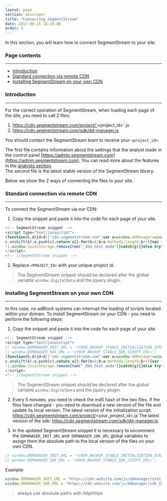 ```yaml
---
layout: page
section: developer
title: "Connecting SegmentStream"
date: 2017-09-15 18:15:00
order: 3
---
```


In this section, you will learn how to connect SegmentStream to your site.

### Page contents
------
<ul class="page-navigation">
  <li><a href="#0">Introduction</a></li>
  <li><a href="#1">Standard connection via remote CDN</a></li>
  <li><a href="#2">Installing SegmentStream on your own CDN</a></li>
</ul>

### <a name="0"></a>Introduction
------
For the correct operation of SegmentStream, when loading each page of the site, you need to call 2 files:
 1. https://cdn.segmentstream.com/project/`<project_id>`.js
 2. https://cdn.segmentstream.com/sdk/dd-manager.js

You should contact the SegmentStream team to receive your `<project_id>`.

The first file contains information about the settings that the analyst made in the control panel [https://admin.segmentstream.com](https://admin.segmentstream.com). You can read more about the features in the [analysts section](/for-analyst/index).<br/>
The second file is the latest stable version of the SegmentStream library.

Below we show the 2 ways of connecting the files to your site.

### <a name="1"></a>Standard connection via remote CDN
------
To connect the SegmentStream via our CDN:

1. Copy the snippet and paste it into the code for each page of your site.
```JavaScript
<!-- SegmentStream snippet -->
<script type="text/javascript">
(function(h,d){d=d||"cdn.segmentstream.com";var a=window.ddManager=window.ddManager||[];window.ddListener=window.ddListener||[];var b=window.digitalData=window.digitalData||{};b.events=b.events||[];b.changes=b.changes||[];if(!a.initialize)if(a.invoked)window.console&&console.error&&console.error("SegmentStream snippet included twice.");else{a.invoked=!0;a.methods="initialize addIntegration persist unpersist on once off setConsent".split(" ");a.factory=function(k){return function(){var c=Array.prototype.slice.call(arguments);
c.unshift(k);a.push(c);return a}};for(b=0;b<a.methods.length;b++){var f=a.methods[b];a[f]=a.factory(f)}a.load=function(a){var c=document.createElement("script");c.type="text/javascript";c.charset="utf-8";c.async=!0;c.src=a;a=document.getElementsByTagName("script")[0];a.parentNode.insertBefore(c,a)};a.loadProject=function(b){var c=window.location.search;if(0<=c.indexOf("ddm_test_mode=1"))try{var e=!0;window.localStorage.setItem("_ddm_test_mode","1")}catch(g){}else if(0<=c.indexOf("ddm_test_mode=0"))try{e=
!1,window.localStorage.removeItem("_ddm_test_mode")}catch(g){}else try{e="1"===window.localStorage.getItem("_ddm_test_mode")}catch(g){}e?a.load(window.DDMANAGER_TESTMODE_INIT_URL||"https://api.segmentstream.com/v1/ddm-initialization/"+b+".js"):a.load(window.DDMANAGER_INIT_URL||"https://"+d+"/project/"+b+".js")};a.CDN_DOMAIN=d;a.SNIPPET_VERSION="1.0.11";a.loadProject(h)}})("<PROJECT_ID>");
</script>
<!-- //SegmentStream snippet -->
```

2. Replace `<PROJECT_ID>` with your unique project id.

>The SegmentStream snippet should be declared after the global variable `window.digitalData` and the jquery plugin.

### <a name="2"></a>Installing SegmentStream on your own CDN
------
In this case, no adBlock systems can interrupt the loading of scripts located within your domain.
To install SegmentStream on your CDN - you need to perform the following steps:

1. Copy the snippet and paste it into the code for each page of your site.
```JavaScript
<!-- SegmentStream snippet -->
<script type="text/javascript">
// window.DDMANAGER_INIT_URL = '<YOUR_BACKUP_STABLE_INITIALIZATION_SCRIPT_URL>';
// window.DDMANAGER_SDK_URL = '<YOUR_BACKUP_STABLE_SDK_SCRIPT_URL>';
(function(h,d){d=d||"cdn.segmentstream.com";var a=window.ddManager=window.ddManager||[];window.ddListener=window.ddListener||[];var b=window.digitalData=window.digitalData||{};b.events=b.events||[];b.changes=b.changes||[];if(!a.initialize)if(a.invoked)window.console&&console.error&&console.error("SegmentStream snippet included twice.");else{a.invoked=!0;a.methods="initialize addIntegration persist unpersist on once off setConsent".split(" ");a.factory=function(k){return function(){var c=Array.prototype.slice.call(arguments);
c.unshift(k);a.push(c);return a}};for(b=0;b<a.methods.length;b++){var f=a.methods[b];a[f]=a.factory(f)}a.load=function(a){var c=document.createElement("script");c.type="text/javascript";c.charset="utf-8";c.async=!0;c.src=a;a=document.getElementsByTagName("script")[0];a.parentNode.insertBefore(c,a)};a.loadProject=function(b){var c=window.location.search;if(0<=c.indexOf("ddm_test_mode=1"))try{var e=!0;window.localStorage.setItem("_ddm_test_mode","1")}catch(g){}else if(0<=c.indexOf("ddm_test_mode=0"))try{e=
!1,window.localStorage.removeItem("_ddm_test_mode")}catch(g){}else try{e="1"===window.localStorage.getItem("_ddm_test_mode")}catch(g){}e?a.load(window.DDMANAGER_TESTMODE_INIT_URL||"https://api.segmentstream.com/v1/ddm-initialization/"+b+".js"):a.load(window.DDMANAGER_INIT_URL||"https://"+d+"/project/"+b+".js")};a.CDN_DOMAIN=d;a.SNIPPET_VERSION="1.0.11";a.loadProject(h)}})("<PROJECT_ID>","<CDN_DOMAIN>");
</script>
<!-- //SegmentStream snippet -->
```
>The SegmentStream snippet should be declared after the global variable `window.digitalData` and the jquery plugin.

2. Every 5 minutes, you need to check the md5 hash of the two files. If the files have changed - you need to download a new version of the file and update its local version.
The latest version of the initialization script:
https://cdn.segmentstream.com/project/<your_project_id>.js
The latest version of the sdk:
https://cdn.segmentstream.com/sdk/dd-manager.js

3. In the updated SegmentStream snippet it is necessary to uncomment the  `DDMANAGER_INIT_URL` and` DDMANAGER_SDK_URL` global variables to assign them the absolute path to the local version of the files on your own CDN.
```JavaScript
// window.DDMANAGER_INIT_URL = '<YOUR_BACKUP_STABLE_INITIALIZATION_SCRIPT_URL>';
// window.DDMANAGER_SDK_URL = '<YOUR_BACKUP_STABLE_SDK_SCRIPT_URL>';
```
Example:
```JavaScript
window.DDMANAGER_INIT_URL = 'https://cdn.website.com/js/ddmanager/init_15_05_2017.js';
window.DDMANAGER_SDK_URL = 'https://cdn.website.com/js/ddmanager/sdk_15_05_2017.js';
```
>always use absolute paths with http/https
